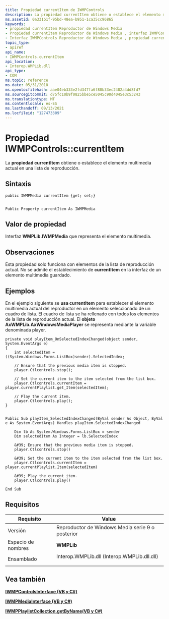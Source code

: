 ```yaml
---
title: Propiedad currentItem de IWMPControls
description: La propiedad currentItem obtiene o establece el elemento multimedia actual en una lista de reproducción.
ms.assetid: 0a331b1f-95bd-48ea-b951-1ca35cc96865
keywords:
- propiedad currentItem Reproductor de Windows Media
- Propiedad currentItem Reproductor de Windows Media , interfaz IWMPControls
- Interfaz IWMPControls Reproductor de Windows Media , propiedad currentItem
topic_type:
- apiref
api_name:
- IWMPControls.currentItem
api_location:
- Interop.WMPLib.dll
api_type:
- COM
ms.topic: reference
ms.date: 05/31/2018
ms.openlocfilehash: aae04eb333e2fd347fa6f88b33ec2482a4dd8fd7
ms.sourcegitcommit: d75fc10b9f0825bbe5ce5045c90d4045e3c53243
ms.translationtype: MT
ms.contentlocale: es-ES
ms.lasthandoff: 09/13/2021
ms.locfileid: "127473309"
---
```

# <a name="iwmpcontrolscurrentitem-property"></a>Propiedad IWMPControls::currentItem

La **propiedad currentItem** obtiene o establece el elemento multimedia actual en una lista de reproducción.

## <a name="syntax"></a>Sintaxis


```CSharp
public IWMPMedia currentItem {get; set;}
```


```VB

Public Property currentItem As IWMPMedia
```





## <a name="property-value"></a>Valor de propiedad

Interfaz **WMPLib.IWMPMedia** que representa el elemento multimedia.

## <a name="remarks"></a>Observaciones

Esta propiedad solo funciona con elementos de la lista de reproducción actual. No se admite el establecimiento de **currentItem** en la interfaz de un elemento multimedia guardado.

## <a name="examples"></a>Ejemplos

En el ejemplo siguiente se **usa currentItem** para establecer el elemento multimedia actual del reproductor en un elemento seleccionado de un cuadro de lista. El cuadro de lista se ha rellenado con todos los elementos de la lista de reproducción actual. El **objeto AxWMPLib.AxWindowsMediaPlayer** se representa mediante la variable denominada player.


```CSharp
private void playItem_OnSelectedIndexChanged(object sender, System.EventArgs e)
{
    int selectedItem = ((System.Windows.Forms.ListBox)sender).SelectedIndex;

    // Ensure that the previous media item is stopped.
    player.Ctlcontrols.stop();

    // Set the current item to the item selected from the list box.
    player.Ctlcontrols.currentItem = player.currentPlaylist.get_Item(selectedItem);
    
    // Play the current item.
    player.Ctlcontrols.play();
}
```


```VB

Public Sub playItem_SelectedIndexChanged(ByVal sender As Object, ByVal e As System.EventArgs) Handles playItem.SelectedIndexChanged

    Dim lb As System.Windows.Forms.ListBox = sender
    Dim selectedItem As Integer = lb.SelectedIndex

    &#39; Ensure that the previous media item is stopped.
    player.Ctlcontrols.stop()

    &#39; Set the current item to the item selected from the list box.
    player.Ctlcontrols.currentItem = player.currentPlaylist.Item(selectedItem)

    &#39; Play the current item.
    player.Ctlcontrols.play()

End Sub
```





## <a name="requirements"></a>Requisitos



| Requisito | Value |
|----------------------|------------------------------------------------------------------------------------------------------------------------|
| Versión<br/>   | Reproductor de Windows Media serie 9 o posterior<br/>                                                                      |
| Espacio de nombres<br/> | **WMPLib**<br/>                                                                                                  |
| Ensamblado<br/>  | <dl> <dt>Interop.WMPLib.dll (Interop.WMPLib.dll.dll)</dt> </dl> |



## <a name="see-also"></a>Vea también

<dl> <dt>

[**IWMPControlsInterface (VB y C#)**](iwmpcontrols--vb-and-c.md)
</dt> <dt>

[**IWMPMediaInterface (VB y C#)**](iwmpmedia--vb-and-c.md)
</dt> <dt>

[**IWMPPlaylistCollection.getByName(VB y C#)**](wmplibiwmpplaylistcollection-iwmpplaylistcollection-getbyname--vb-and-c.md)
</dt> </dl>

 

 





